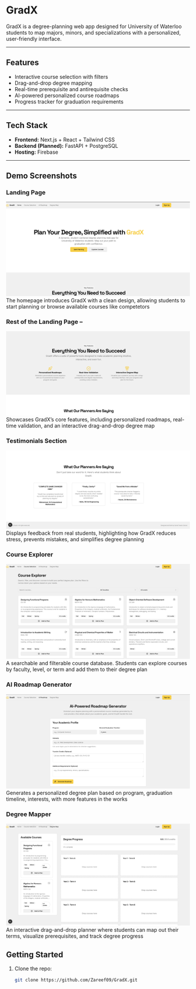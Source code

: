 # GradX

GradX is a degree-planning web app designed for University of Waterloo students to map majors, minors, and specializations with a personalized, user-friendly interface.

---

## Features
- Interactive course selection with filters
- Drag-and-drop degree mapping
- Real-time prerequisite and antirequisite checks
- AI-powered personalized course roadmaps
- Progress tracker for graduation requirements

---

## Tech Stack
- **Frontend:** Next.js + React + Tailwind CSS  
- **Backend (Planned):** FastAPI + PostgreSQL  
- **Hosting:** Firebase  

---

## Demo Screenshots

### Landing Page
![Landing Page](docs/Home%20page.png)  
The homepage introduces GradX with a clean design, allowing students to start planning or browse available courses like competetors

### Rest of the Landing Page – 
![Landing Page 2](docs/Home%20page%202.png)  
Showcases GradX’s core features, including personalized roadmaps, real-time validation, and an interactive drag-and-drop degree map

### Testimonials Section
![Landing Page 3](docs/Home%20page%203.png)  
Displays feedback from real students, highlighting how GradX reduces stress, prevents mistakes, and simplifies degree planning

### Course Explorer
![Course Explorer](docs/Course%20Explorer%20.png)  
A searchable and filterable course database. Students can explore courses by faculty, level, or term and add them to their degree plan

### AI Roadmap Generator
![AI Roadmap](docs/AI%20roadmap%20in%20beta.png)  
Generates a personalized degree plan based on program, graduation timeline, interests, with more features in the works

### Degree Mapper
![Degree Mapper](docs/Degree%20Mapper.png)  
An interactive drag-and-drop planner where students can map out their terms, visualize prerequisites, and track degree progress

## Getting Started
1. Clone the repo:
   ```bash
   git clone https://github.com/Zareef09/GradX.git
